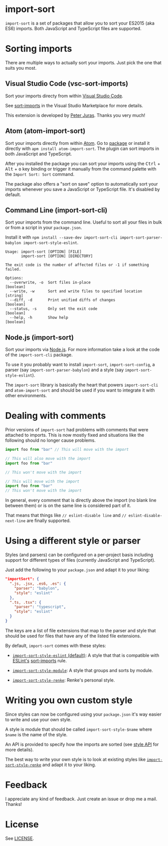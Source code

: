 # import-sort

`import-sort` is a set of packages that allow you to sort your ES2015 (aka ES6)
imports. Both JavaScript and TypeScript files are supported.

# Sorting imports

There are multiple ways to actually sort your imports. Just pick the one that
suits you most.

## Visual Studio Code (vsc-sort-imports)

Sort your imports directy from within [Visual Studio Code](https://code.visualstudio.com/).

See [sort-imports](https://marketplace.visualstudio.com/items?itemName=peterjuras.sort-imports) in the Visual Studio Marketplace for more details.

This extension is developed by [Peter Juras](https://github.com/peterjuras). Thanks you very much!

## Atom (atom-import-sort)

Sort your imports directly from within [Atom](https://atom.io/). Go to [package](https://atom.io/packages/atom-import-sort) or install it directly with `apm install atom-import-sort`. The plugin can sort imports in both JavaScript and TypeScript.

After you installed the package you can sort your imports using the <kbd>Ctrl</kbd> + <kbd>Alt</kbd> + <kbd>o</kbd> key binding or trigger it manually from the command palette with the `Import Sort: Sort` command.

The package also offers a "sort on save" option to automatically sort your imports whenever you save a JavaScript or TypeScript file. It's disabled by default.

## Command Line (import-sort-cli)

Sort your imports from the command line. Useful to sort all your files in bulk or from a script in your `package.json`.

Install it with `npm install --save-dev import-sort-cli import-sort-parser-babylon import-sort-style-eslint`.


```
Usage: import-sort [OPTION] [FILE]
       import-sort [OPTION] [DIRECTORY]
       
The exit code is the number of affected files or -1 if something failed.       

Options:
  --overwrite, -o  Sort files in-place                                 [boolean]
  --write, -w      Sort and write files to specified location           [string]
  --diff, -d       Print unified diffs of changes                      [boolean]
  --status, -s     Only set the exit code                              [boolean]
  --help, -h       Show help                                           [boolean]
```

## Node.js (import-sort)

Sort your imports via [Node.js](https://nodejs.org/). For more information take a look at the code of the `import-sort-cli` package.

To use it you probably want to install `import-sort`, `import-sort-config`, a parser (say `import-sort-parser-babylon`) and a style (say `import-sort-style-eslint`).

The `import-sort` library is basically the heart that powers `import-sort-cli` and `atom-import-sort` and should be used if you want to integrate it with other environments.

# Dealing with comments

Prior versions of `import-sort` had problems with comments that were attached to imports. This is now mostly fixed and situations like the following should no longer cause problems.

```js
import foo from "bar" // This will move with the import
```

```js
// This will also move with the import
import foo from "bar"
```

```js
// This won't move with the import

// This will move with the import
import foo from "bar"
// This won't move with the import
```

In general, every comment that is directly above the import (no blank line between them) or is on the same line is considered part of it.

That means that things like `// eslint-disable line` and `// eslint-disable-next-line` are finally supported.

# Using a different style or parser

Styles (and parsers) can be configured on a per-project basis including support for different types of files (currently JavaScript and TypeScript).

Just add the following to your `package.json` and adapt it to your liking:

```json
"importSort": {
  ".js, .jsx, .es6, .es": {
    "parser": "babylon",
    "style": "eslint"
  },
  ".ts, .tsx": {
    "parser": "typescript",
    "style": "eslint"
  }
}
```

The keys are a list of file extensions that map to the parser and style that should be used for files that have any of the listed file extensions.

By default, `import-sort` comes with these styles:

* [`import-sort-style-eslint` (default)](packages/import-sort-style-eslint): A style that that is compatible with [ESLint's](http://eslint.org/) [sort-imports](http://eslint.org/docs/rules/sort-imports) rule.

* [`import-sort-style-module`](packages/import-sort-style-module): A style that groups and sorts by module.

* [`import-sort-style-renke`](packages/import-sort-style-renke): Renke's personal style.

# Writing you own custom style

Since styles can now be configured using your `package.json` it's way easier to write and use your own style.

A style is module that should be called `import-sort-style-$name` where `$name` is the name of the style.

An API is provided to specify how the imports are sorted (see [style API](packages/import-sort-style/src/index.ts#L3) for more details).

The best way to write your own style is to look at existing styles like [`import-sort-style-renke`](packages/import-sort-style-renke/src/index.ts) and adapt it to your liking.

# Feedback

I appreciate any kind of feedback. Just create an issue or drop me a mail. Thanks!

# License

See [LICENSE](LICENSE).

